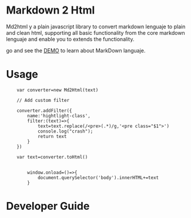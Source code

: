 # Markdown 2 Html

Md2html y a plain javascript library to convert markdown lenguaje
to plain and clean html, supporting all basic functionality from the core
markdown lenguaje and enable you to extends the functionality.

go and see the [DEMO](...) to learn about MarkDown languaje.

# Usage

```
	var converter=new Md2Html(text)

	// Add custom filter

	converter.addFilter({
		name:'hightlight-class',
		filter:(text)=>{
			text=text.replace(/<pre>(.*)/g,'<pre class="$1">')
			console.log("crash");
			return text
		}
	})

	var text=converter.toHtml()


		window.onload=()=>{
			document.querySelector('body').innerHTML+=text
		}

```


# Developer Guide
